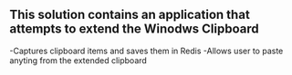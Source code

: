 ## This solution contains an application that attempts to extend the Winodws Clipboard

-Captures clipboard items and saves them in Redis
-Allows user to paste anyting from the extended clipboard